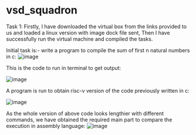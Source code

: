 # vsd_squadron
Task 1:
Firstly, I have downloaded the virtual box from the links provided to us and
loaded a linux version with image dock file sent, Then I have successfully run the
virtual machine and compiled the tasks.

Initial task is:-
write a program to compile the sum of first n natural numbers in c:
![image](https://github.com/user-attachments/assets/c5c65959-0f66-48b3-8686-d626c63d6d2d)


This is the code to run in terminal to get output:


![image](https://github.com/user-attachments/assets/06bc9aeb-f7b3-4572-b44f-719e189ea46b)


A program is run to obtain risc-v version of the code previously written in c:


![image](https://github.com/user-attachments/assets/e19a497a-bf48-4033-af91-3215a698deb1)



As the whole version of above code looks lengthier with different commands, we have obtained the required main 
part to compare the execution in assembly language:
![image](https://github.com/user-attachments/assets/80d83b9f-0b93-4e43-b54b-99883b257855)

